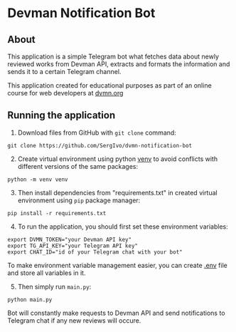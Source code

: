# Devman Notification Bot

## About

This application is a simple Telegram bot what fetches data about newly reviewed works from Devman API, extracts and formats the information and sends it to a certain Telegram channel.

This application created for educational purposes as part of an online course for web developers at [dvmn.org](https://dvmn.org/)

## Running the application

1. Download files from GitHub with `git clone` command:
```
git clone https://github.com/SergIvo/dvmn-notification-bot
```
2. Create virtual environment using python [venv](https://docs.python.org/3/library/venv.html) to avoid conflicts with different versions of the same packages:
```
python -m venv venv
```
3. Then install dependencies from "requirements.txt" in created virtual environment using `pip` package manager:
```
pip install -r requirements.txt
```
4. To run the application, you should first set these environment variables:
```
export DVMN_TOKEN="your Devman API key"
export TG_API_KEY="your Telegram API key"
export CHAT_ID="id of your Telegram chat with your bot"
```

To make environment variable management easier, you can create [.env](https://pypi.org/project/python-dotenv/#getting-started) file and store all variables in it. 

5. Then simply run `main.py`:
```
python main.py
```
Bot will constantly make requests to Devman API and send notifications to Telegram chat if any new reviews will occure.
